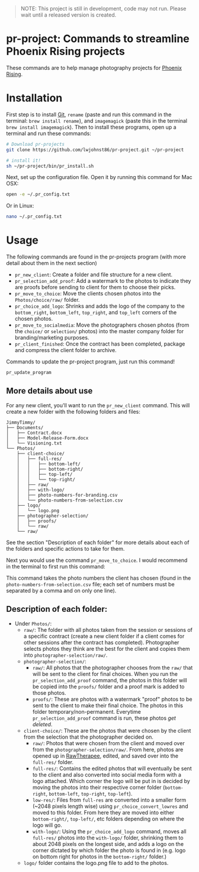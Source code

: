 
> NOTE: This project is still in development, code may not run. Please wait until a released version is created.

# pr-project: Commands to streamline Phoenix Rising projects

These commands are to help manage photography projects for [Phoenix Rising](http://www.sheisphoenixrising.com/).

# Installation

First step is to install [Git](https://git-scm.com/downloads), `rename` (paste
and run this command in the terminal: `brew install rename`), and `imagemagick`
(paste this in the terminal `brew install imagemagick`). Then to install these
programs, open up a terminal and run these commands:

```bash
# Download pr-projects
git clone https://github.com/lwjohnst86/pr-project.git ~/pr-project 

# install it!
sh ~/pr-project/bin/pr_install.sh
```

Next, set up the configuration file. Open it by running this command for Mac OSX:

```bash
open -e ~/.pr_config.txt
```

Or in Linux:

```bash
nano ~/.pr_config.txt
```

# Usage

The following commands are found in the pr-projects program (with more detail 
about them in the next section)

- `pr_new_client`: Create a folder and file structure for a new client.
- `pr_selection_add_proof`: Add a watermark to the photos to indicate they are
proofs before sending to client for them to choose their picks.
- `pr_move_to_choice`: Move the clients chosen photos into the `Photos/choice/raw/` folder.
- `pr_choice_add_logo`: Shrinks and adds the logo of the company to the 
`bottom_right`, `bottom_left`, `top_right`, and `top_left` corners of the chosen
photos.
- `pr_move_to_socialmedia`: Move the photographers chosen photos (from the
`choice/` or `selection/` photos) into the master company folder for
branding/marketing purposes. <!-- TODO confirm this -->
- `pr_client_finished`: Once the contract has been completed, package and
compress the client folder to archive.

Commands to update the pr-project program, just run this command!

```bash
pr_update_program
```

## More details about use

For any new client, you'll want to run the `pr_new_client` command. This will 
create a new folder with the following folders and files:

```
JimmyTimmy/
├── Documents/
│   ├── Contract.docx
│   ├── Model-Release-Form.docx
│   └── Visioning.txt
└── Photos/
    ├── client-choice/
    │   ├── full-res/
    │   │   ├── bottom-left/
    │   │   ├── bottom-right/
    │   │   ├── top-left/
    │   │   └── top-right/
    │   ├── raw/
    │   ├── with-logo/
    │   ├── photo-numbers-for-branding.csv
    │   └── photo-numbers-from-selection.csv
    ├── logo/
    │   └── logo.png
    ├── photographer-selection/
    │   ├── proofs/
    │   └── raw/
    └── raw/

```
<!-- use: tree filepath/ -avFn --dirsfirst > file_structure.txt -->

See the section "Description of each folder" for more details about each of the
folders and specific actions to take for them.

Next you would use the command `pr_move_to_choice`. I would recommend in the
terminal to first run this command:

This command takes the photo numbers the client has chosen (found in the
`photo-numbers-from-selection.csv` file; each set of numbers must be separated
by a comma and on only one line).

## Description of each folder:

- Under `Photos/`:
    - `raw/`: The folder with all photos taken from the session or sessions of a
    specific contract (create a new client folder if a client comes for other
    sessions after the contract has completed). Photographer selects photos
    they think are the best for the client and copies them into
    `photographer-selection/raw/`.
    - `photographer-selection/`:
        - `raw/`: All photos that the photographer chooses from the `raw/`
        that will be sent to the client for final choices. When you run the
        `pr_selection_add_proof` command, the photos in this folder will be
        copied into the `proofs/` folder and a proof mark is added to those
        photos.
        - `proofs/`: These are photos with a watermark "proof" photos to be sent
        to the client to make their final choice. The photos in this folder
        temporary/non-permanent. Everytime `pr_selection_add_proof` command is
        run, these photos *get deleted*.
    - `client-choice/`: These are the photos that were chosen by the client from
    the selection that the photographer decided on.
        - `raw/`: Photos that were chosen from the client and moved over from
        the `photographer-selection/raw/`. From here, photos are opened up in
        [RawTherapee](http://rawtherapee.com/), edited, and saved over into the
        `full-res/` folder.
        - `full-res/`: Contains the edited photos that will eventually be sent
        to the client and also converted into social media form with a logo
        attached. Which corner the logo will be put in is decided by moving the
        photos into their respective corner folder (`bottom-right`,
        `bottom-left`, `top-right`, `top-left`).
        - `low-res/`: Files from `full-res` are converted into a smaller form
        (~2048 pixels length wise) using `pr_choice_convert_lowres` and moved to
        this folder. From here they are moved into either `bottom-right/`,
        `top-left/`, etc folders depending on where the logo will go.
        - `with-logo/`: Using the `pr_choice_add_logo` command, moves all
        `full-res/` photos into the `with-logo/` folder, shrinking them to about
        2048 pixels on the longest side, and adds a logo on the corner dictated
        by which folder the photo is found in (e.g. logo on bottom right for
        photos in the `bottom-right/` folder.)
    - `logo/` folder contains the logo.png file to add to the photos.

